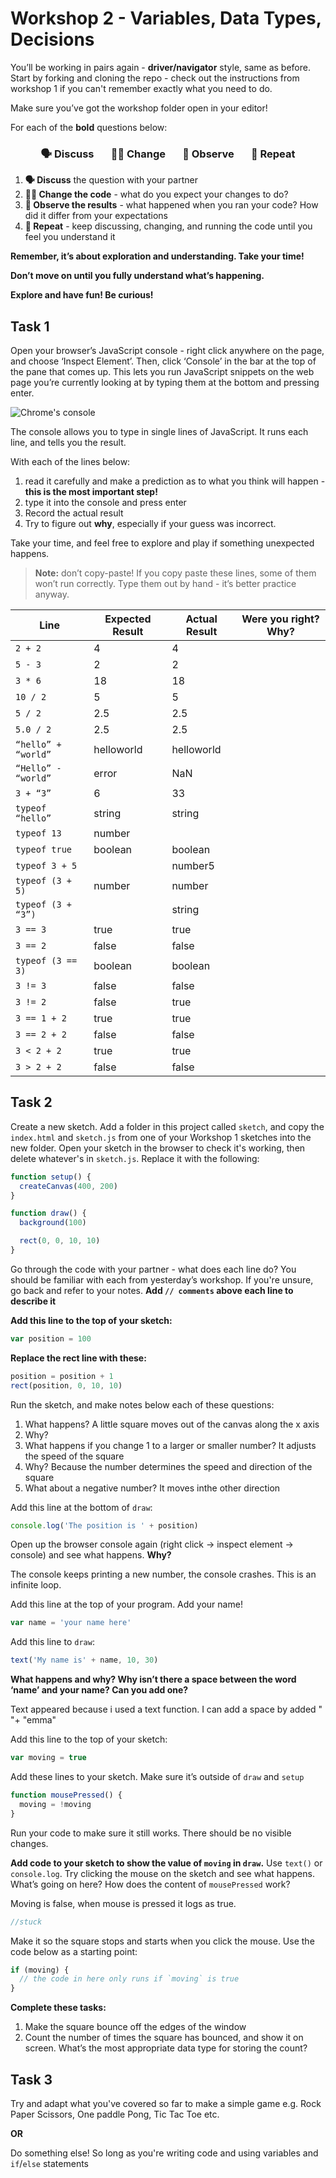 # Workshop 2 - Variables, Data Types, Decisions

You’ll be working in pairs again - **driver/navigator** style, same as before.
Start by forking and cloning the repo - check out the instructions from workshop
1 if you can't remember exactly what you need to do.

Make sure you’ve got the workshop folder open in your editor!

For each of the **bold** questions below:

<h3 align="center">
  🗣 Discuss &nbsp;&nbsp;&nbsp;&nbsp;&nbsp;
  👩‍💻 Change &nbsp;&nbsp;&nbsp;&nbsp;&nbsp;
  👀 Observe &nbsp;&nbsp;&nbsp;&nbsp;&nbsp;
  🔄 Repeat
</h3>

1. **🗣 Discuss** the question with your partner
2. **👩‍💻 Change the code** - what do you expect your changes to do?
3. **👀 Observe the results** - what happened when you ran your code? How did it
   differ from your expectations
4. **🔄 Repeat** - keep discussing, changing, and running the code until you
   feel you understand it

**Remember, it’s about exploration and understanding. Take your time!**

**Don’t move on until you fully understand what’s happening.**

**Explore and have fun! Be curious!**

## Task 1

Open your browser’s JavaScript console - right click anywhere on the page, and
choose ‘Inspect Element’. Then, click ‘Console’ in the bar at the top of the
pane that comes up. This lets you run JavaScript snippets on the web page you’re
currently looking at by typing them at the bottom and pressing enter.

![Chrome's console](./img/console.png)

The console allows you to type in single lines of JavaScript. It runs each line,
and tells you the result.

With each of the lines below:

1. read it carefully and make a prediction as to what you think will happen -
   **this is the most important step!**
2. type it into the console and press enter
3. Record the actual result
4. Try to figure out **why**, especially if your guess was incorrect.

Take your time, and feel free to explore and play if something unexpected
happens.

> **Note:** don’t copy-paste! If you copy paste these lines, some of them won’t
> run correctly. Type them out by hand - it’s better practice anyway.

| Line                | Expected Result | Actual Result | Were you right? Why? |
| ------------------- | --------------- | ------------- | -------------------- |
| `2 + 2`             |       4         |      4        |                      |
| `5 - 3`             |       2         |      2        |                      |
| `3 * 6`             |       18        |      18       |                      |
| `10 / 2`            |       5         |      5        |                      |
| `5 / 2`             |       2.5       |      2.5      |                      |
| `5.0 / 2`           |       2.5       |      2.5      |                      |
| `“hello” + “world”` | helloworld      |  helloworld   |                      |
| `“Hello” - “world”` |       error     |       NaN     |                      |
| `3 + “3”`           |       6         |       33      |                      |
| `typeof “hello”`    |     string      |     string    |                      |
| `typeof 13`         |     number      |               |                      |
| `typeof true`       |      boolean    |   boolean     |                      |
| `typeof 3 + 5`      |                 |    number5    |                      |
| `typeof (3 + 5)`    |     number      |    number     |                      |
| `typeof (3 + “3”)`  |                 |    string     |                      |
| `3 == 3`            |      true       |     true      |                      |
| `3 == 2`            |      false      |     false     |                      |
| `typeof (3 == 3)`   |      boolean    |     boolean   |                      |
| `3 != 3`            |      false      |     false     |                      |
| `3 != 2`            |      false      |     true      |                      |
| `3 == 1 + 2`        |      true       |     true      |                      |
| `3 == 2 + 2`        |      false      |     false     |                      |
| `3 < 2 + 2`         |      true       |     true      |                      |
| `3 > 2 + 2`         |      false      |     false     |                      |

## Task 2

Create a new sketch. Add a folder in this project called `sketch`, and copy the
`index.html` and `sketch.js` from one of your Workshop 1 sketches into the new
folder. Open your sketch in the browser to check it's working, then delete
whatever's in `sketch.js`. Replace it with the following:

```js
function setup() {
  createCanvas(400, 200)
}

function draw() {
  background(100)

  rect(0, 0, 10, 10)
}
```

Go through the code with your partner - what does each line do? You should be
familiar with each from yesterday’s workshop. If you're unsure, go back and
refer to your notes. **Add `// comments` above each line to describe it**

**Add this line to the top of your sketch:**

```js
var position = 100
```

**Replace the rect line with these:**

```js
position = position + 1
rect(position, 0, 10, 10)
```

Run the sketch, and make notes below each of these questions:

1. What happens?
A little square moves out of the canvas along the x axis
2. Why?
3. What happens if you change 1 to a larger or smaller number?
It adjusts the speed of the square
4. Why?
Because the number determines the speed and direction of the square
5. What about a negative number?
It moves inthe other direction

Add this line at the bottom of `draw`:

```js
console.log('The position is ' + position)
```

Open up the browser console again (right click -> inspect element -> console)
and see what happens. **Why?**

The console keeps printing a new number, the console crashes.
This is an infinite loop.

Add this line at the top of your program. Add your name!

```js
var name = 'your name here'
```

Add this line to `draw`:

```js
text('My name is' + name, 10, 30)
```

**What happens and why? Why isn’t there a space between the word ‘name’ and your
name? Can you add one?**

Text appeared because i used a text function. I can add a space by added " "+ "emma"

Add this line to the top of your sketch:

```js
var moving = true
```

Add these lines to your sketch. Make sure it’s outside of `draw` and `setup`

```js
function mousePressed() {
  moving = !moving
}
```

Run your code to make sure it still works. There should be no visible changes.

**Add code to your sketch to show the value of `moving` in `draw`.** Use
`text()` or `console.log`. Try clicking the mouse on the sketch and see what
happens. What’s going on here? How does the content of `mousePressed` work?

Moving is false, when mouse is pressed it logs as true.

```js
//stuck
```

Make it so the square stops and starts when you click the mouse. Use the code
below as a starting point:

```js
if (moving) {
  // the code in here only runs if `moving` is true
}
```

**Complete these tasks:**

1. Make the square bounce off the edges of the window
2. Count the number of times the square has bounced, and show it on screen.
   What’s the most appropriate data type for storing the count?

## Task 3

Try and adapt what you've covered so far to make a simple game e.g. Rock Paper
Scissors, One paddle Pong, Tic Tac Toe etc.

**OR**

Do something else! So long as you're writing code and using variables and
`if`/`else` statements
